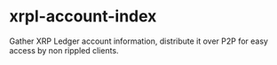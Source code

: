 # xrpl-account-index
Gather XRP Ledger account information, distribute it over P2P for easy access by non rippled clients.
